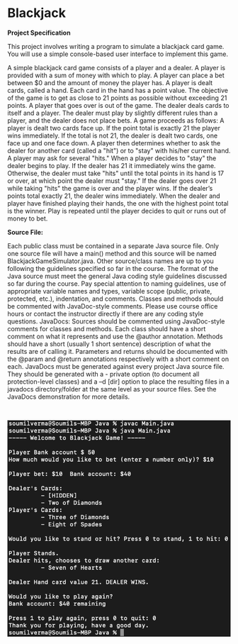 # Blackjack 

<p style="font-weight:bold">Project Specification</p>

<p>This project involves writing a program to simulate a blackjack card game. You will use a simple console-based user interface to implement this game.</p>

<p>A simple blackjack card game consists of a player and a dealer. A player is provided with a sum of money with which to play. A player can place a bet between $0 and the amount of money the player has. A player is dealt cards, called a hand. Each card in the hand has a point value. The objective of the game is to get as close to 21 points as possible without exceeding 21 points. A player that goes over is out of the game. The dealer deals cards to itself and a player. The dealer must play by slightly different rules than a player, and the dealer does not place bets. A game proceeds as follows: A player is dealt two cards face up. If the point total is exactly 21 the player wins immediately. If the total is not 21, the dealer is dealt two cards, one face up and one face down. A player then determines whether to ask the dealer for another card (called a "hit") or to "stay" with his/her current hand. A player may ask for several "hits." When a player decides to "stay" the dealer begins to play. If the dealer has 21 it immediately wins the game. Otherwise, the dealer must take "hits" until the total points in its hand is 17 or over, at which point the dealer must "stay." If the dealer goes over 21 while taking "hits" the game is over and the player wins. If the dealer’s points total exactly 21, the dealer wins immediately. When the dealer and player have finished playing their hands, the one with the highest point total is the winner. Play is repeated until the player decides to quit or runs out of money to bet.</p>

<p style="font-weight:bold">Source File:</p>

<p>Each public class must be contained in a separate Java source file. Only one source file will have a main() method and this source will be named BlackjackGameSimulator.java. Other source/class names are up to you following the guidelines specified so far in the course. The format of the Java source must meet the general Java coding style guidelines discussed so far during the course. Pay special attention to naming guidelines, use of appropriate variable names and types, variable scope (public, private, protected, etc.), indentation, and comments. Classes and methods should be commented with JavaDoc-style comments. Please use course office hours or contact the instructor directly if there are any coding style questions. JavaDocs: Sources should be commented using JavaDoc-style comments for classes and methods. Each class should have a short comment on what it represents and use the @author annotation. Methods should have a short (usually 1 short sentence) description of what the results are of calling it. Parameters and returns should be documented with the @param and @return annotations respectively with a short comment on each. JavaDocs must be generated against every project Java source file. They should be generated with a - private option (to document all protection-level classes) and a –d [dir] option to place the resulting files in a javadocs directory/folder at the same level as your source files. See the JavaDocs demonstration for more details.</p>

<br>

![Runtime Screenshot](https://github.com/sverma90/Java-Projects/blob/main/Introduction%20To%20Programming%20Using%20Java/Blackjack/BlackJack_output.png?raw=true "Runtime Screenshot")
